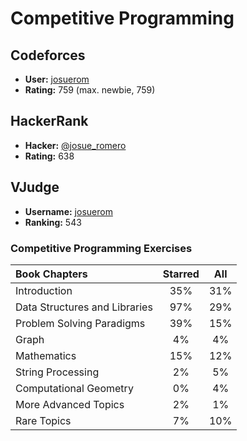 # Competitive Programming

## Codeforces
 - **User:** [josuerom](http://codeforces.com/profile/josuerom)
 - **Rating:** 759 (max. newbie, 759)

## HackerRank
 - **Hacker:** [@josue_romero](https://www.hackerrank.com/josue_romero)
 - **Rating:** 638

## VJudge
 - **Username:** [josuerom](https://vjudge.net/user/josuerom)
 - **Ranking:** 543

### Competitive Programming Exercises
Book Chapters | Starred | All |
:-- | :--: | :--: |
Introduction | 35% | 31% |
Data Structures and Libraries | 97% | 29% |
Problem Solving Paradigms | 39% | 15% |
Graph | 4% | 4% |
Mathematics | 15% | 12% |
String Processing | 2% | 5% |
Computational Geometry | 0% | 4% |
More Advanced Topics | 2% | 1% |
Rare Topics | 7% | 10% |
